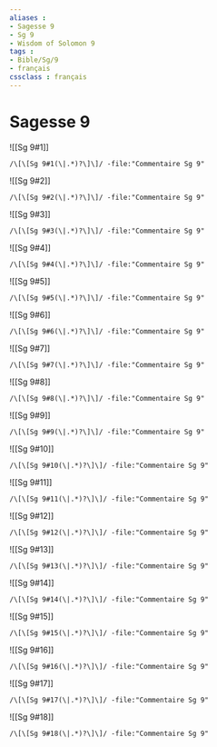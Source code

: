 ```yaml
---
aliases : 
- Sagesse 9
- Sg 9
- Wisdom of Solomon 9
tags : 
- Bible/Sg/9
- français
cssclass : français
---
```


# Sagesse 9

![[Sg 9#1]]

```query
/\[\[Sg 9#1(\|.*)?\]\]/ -file:"Commentaire Sg 9"
```

![[Sg 9#2]]

```query
/\[\[Sg 9#2(\|.*)?\]\]/ -file:"Commentaire Sg 9"
```

![[Sg 9#3]]

```query
/\[\[Sg 9#3(\|.*)?\]\]/ -file:"Commentaire Sg 9"
```

![[Sg 9#4]]

```query
/\[\[Sg 9#4(\|.*)?\]\]/ -file:"Commentaire Sg 9"
```

![[Sg 9#5]]

```query
/\[\[Sg 9#5(\|.*)?\]\]/ -file:"Commentaire Sg 9"
```

![[Sg 9#6]]

```query
/\[\[Sg 9#6(\|.*)?\]\]/ -file:"Commentaire Sg 9"
```

![[Sg 9#7]]

```query
/\[\[Sg 9#7(\|.*)?\]\]/ -file:"Commentaire Sg 9"
```

![[Sg 9#8]]

```query
/\[\[Sg 9#8(\|.*)?\]\]/ -file:"Commentaire Sg 9"
```

![[Sg 9#9]]

```query
/\[\[Sg 9#9(\|.*)?\]\]/ -file:"Commentaire Sg 9"
```

![[Sg 9#10]]

```query
/\[\[Sg 9#10(\|.*)?\]\]/ -file:"Commentaire Sg 9"
```

![[Sg 9#11]]

```query
/\[\[Sg 9#11(\|.*)?\]\]/ -file:"Commentaire Sg 9"
```

![[Sg 9#12]]

```query
/\[\[Sg 9#12(\|.*)?\]\]/ -file:"Commentaire Sg 9"
```

![[Sg 9#13]]

```query
/\[\[Sg 9#13(\|.*)?\]\]/ -file:"Commentaire Sg 9"
```

![[Sg 9#14]]

```query
/\[\[Sg 9#14(\|.*)?\]\]/ -file:"Commentaire Sg 9"
```

![[Sg 9#15]]

```query
/\[\[Sg 9#15(\|.*)?\]\]/ -file:"Commentaire Sg 9"
```

![[Sg 9#16]]

```query
/\[\[Sg 9#16(\|.*)?\]\]/ -file:"Commentaire Sg 9"
```

![[Sg 9#17]]

```query
/\[\[Sg 9#17(\|.*)?\]\]/ -file:"Commentaire Sg 9"
```

![[Sg 9#18]]

```query
/\[\[Sg 9#18(\|.*)?\]\]/ -file:"Commentaire Sg 9"
```


